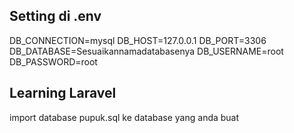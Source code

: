 

## Setting di .env

DB_CONNECTION=mysql
DB_HOST=127.0.0.1
DB_PORT=3306
DB_DATABASE=Sesuaikannamadatabasenya
DB_USERNAME=root
DB_PASSWORD=root

## Learning Laravel

import database pupuk.sql ke database yang anda buat

